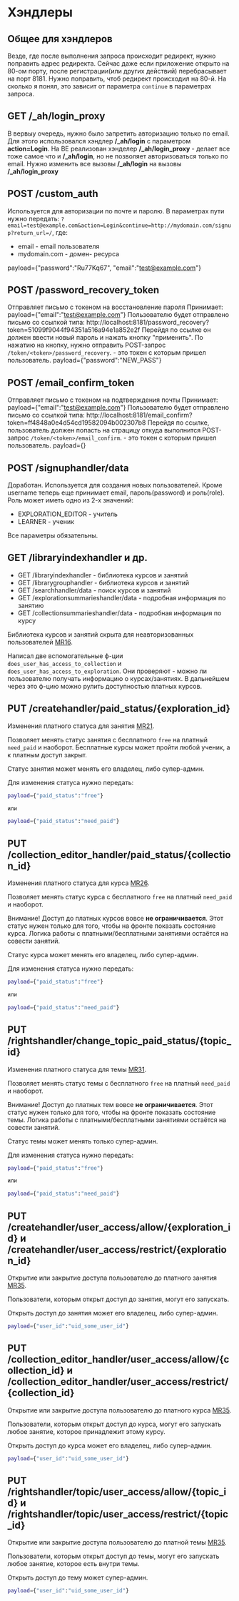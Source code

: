 # Хэндлеры

## Общее для хэндлеров

Везде, где после выполнения запроса происходит редирект, нужно поправить адрес редиректа. Сейчас даже если приложение открыто на 80-ом порту, после регистрации(или других действий) перебрасывает на порт 8181. Нужно поправить, чтоб редирект
происходил на 80-й. На сколько я понял, это зависит от параметра `continue` в параметрах запроса.

## GET /_ah/login_proxy

В вервыу очередь, нужно было запретить авторизацию только по email. Для этого использовался хэндлер **/_ah/login** c параметром **action=Login**.
На BE реализован хэнделер **/_ah/login_proxy** - делает все тоже самое что и **/_ah/login**, но не позволяет авторизоваться только по email.
Нужно изменить все вызовы **/_ah/login** на вызовы **/_ah/login_proxy**

## POST /custom_auth

Используется для авторизации по почте и паролю.
В параметрах пути нужно передать: `?email=test@example.com&action=Login&continue=http://mydomain.com/signup?return_url=/`, где:
- email - email пользователя
- mydomain.com - домен- ресурса

payload={"password":"Ru77Kq67", "email":"test@example.com"}

## POST /password_recovery_token

Отправляет письмо с токеном на восстановление пароля
Принимает:
payload={"email":"test@example.com"}
Пользователю будет отправлено письмо со ссылкой типа: http://localhost:8181/password_recovery?token=51099f9044f94351a516a94e1a852e2f
Перейдя по ссылке он должен ввести новый пароль и нажать кнопку "применить". По нажатию на кнопку, нужно отправить
POST-запрос `/token/<token>/password_recovery`. <token> - это токен с которым пришел пользователь. payload={"password":"NEW_PASS"}

## POST /email_confirm_token

Отправляет письмо с токеном на подтверждения почты
Принимает:
payload={"email":"test@example.com"}
Пользователю будет отправлено письмо со ссылкой типа: http://localhost:8181/email_confirm?token=ff4848a0e4d54cd19582094b002307b8
Перейдя по ссылке, пользователь должен попасть на страцицу откуда выполнится POST-запрос `/token/<token>/email_confirm`. <token> - это токен с которым пришел пользователь.
payload={}

## POST /signuphandler/data

Доработан. Используется для создания новых пользователей.
Кроме username теперь еще принимает email, пароль(password) и роль(role). Роль может иметь одно из 2-х значений:
- EXPLORATION_EDITOR - учитель
- LEARNER - ученик

Все параметры обязательны.

## GET /libraryindexhandler и др.

* GET /libraryindexhandler - библиотека курсов и занятий
* GET /librarygrouphandler - библиотека курсов и занятий
* GET /searchhandler/data - поиск курсов и занятий
* GET /explorationsummarieshandler/data - подробная информация по занятию
* GET /collectionsummarieshandler/data - подробная информация по курсу

Библиотека курсов и занятий скрыта для неавторизованных пользователей [MR16](https://gitlab.com/AkhanBakhitov/oppia/-/merge_requests/16).

Написал две вспомогательные ф-ции `does_user_has_access_to_collection` и `does_user_has_access_to_exploration`. Они проверяют - можно ли пользователю получать информацию о курсах/занятиях. В дальнейшем через это ф-цию можно рулить доступностью платных курсов.

## PUT /createhandler/paid_status/{exploration_id}

Изменения платного статуса для занятия [MR21](https://gitlab.com/AkhanBakhitov/oppia/-/merge_requests/21).

Позволяет менять статус занятия с бесплатного `free` на платный `need_paid` и наоборот.
Бесплатные курсы может пройти любой ученик, а к платным доступ закрыт.

Статус занятия может менять его владелец, либо супер-админ.

Для изменения статуса нужно передать:

```bash
payload={"paid_status":"free"}

или

payload={"paid_status":"need_paid"}
```

## PUT /collection_editor_handler/paid_status/{collection_id}

Изменения платного статуса для курса [MR26](https://gitlab.com/AkhanBakhitov/oppia/-/merge_requests/26).

Позволяет менять статус курса с бесплатного `free` на платный `need_paid` и наоборот.

Внимание! Доступ до платных курсов вовсе **не ограничивается**.
Этот статус нужен только для того, чтобы на фронте показать состояние курса.
Логика работы с платными/бесплатными занятиями остаётся на совести занятий.

Статус курса может менять его владелец, либо супер-админ.

Для изменения статуса нужно передать:

```bash
payload={"paid_status":"free"}

или

payload={"paid_status":"need_paid"}
```

## PUT /rightshandler/change_topic_paid_status/{topic_id}

Изменения платного статуса для темы [MR31](https://gitlab.com/AkhanBakhitov/oppia/-/merge_requests/31).

Позволяет менять статус темы с бесплатного `free` на платный `need_paid` и наоборот.

Внимание! Доступ до платных тем вовсе **не ограничивается**.
Этот статус нужен только для того, чтобы на фронте показать состояние темы.
Логика работы с платными/бесплатными занятиями остаётся на совести занятий.

Статус темы может менять только супер-админ.

Для изменения статуса нужно передать:

```bash
payload={"paid_status":"free"}

или

payload={"paid_status":"need_paid"}
```

## PUT /createhandler/user_access/allow/{exploration_id} и /createhandler/user_access/restrict/{exploration_id}

Открытие или закрытие доступа пользователю до платного занятия [MR35](https://gitlab.com/AkhanBakhitov/oppia/-/merge_requests/35).

Пользователи, которым открыт доступ до занятия, могут его запускать.

Открыть доступ до занятия может его владелец, либо супер-админ.

```bash
payload={"user_id":"uid_some_user_id"}
```

## PUT /collection_editor_handler/user_access/allow/{collection_id} и /collection_editor_handler/user_access/restrict/{collection_id}

Открытие или закрытие доступа пользователю до платного курса [MR35](https://gitlab.com/AkhanBakhitov/oppia/-/merge_requests/35).

Пользователи, которым открыт доступ до курса, могут его запускать любое занятие, которое принадлежит этому курсу.

Открыть доступ до курса может его владелец, либо супер-админ.

```bash
payload={"user_id":"uid_some_user_id"}
```

## PUT /rightshandler/topic/user_access/allow/{topic_id} и /rightshandler/topic/user_access/restrict/{topic_id}

Открытие или закрытие доступа пользователю до платной темы [MR35](https://gitlab.com/AkhanBakhitov/oppia/-/merge_requests/35).

Пользователи, которым открыт доступ до темы, могут его запускать любое занятие, которое есть внутри темы.

Открыть доступ до тему может супер-админ.

```bash
payload={"user_id":"uid_some_user_id"}
```
